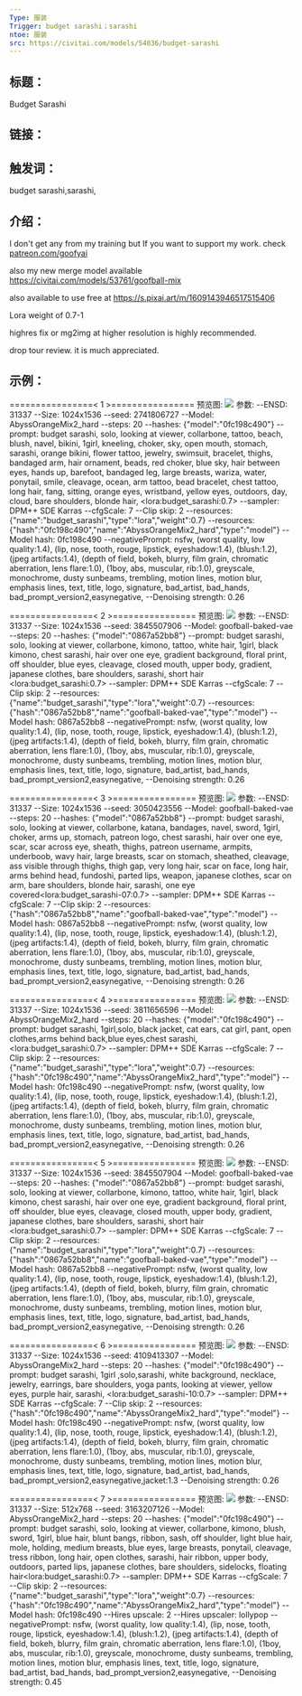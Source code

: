 ```yaml
---
Type: 服装
Trigger: budget sarashi；sarashi
ntoe: 服装
src: https://civitai.com/models/54036/budget-sarashi
---
```

## 标题：
Budget Sarashi

## 链接：


## 触发词：
budget sarashi,sarashi,

## 介绍：
<p>I don't get any from my training but If you want to support my work. check <a target="_blank" rel="ugc" href="http://patreon.com/goofyai">patreon.com/goofyai</a></p><p>also my new merge model available <a target="_blank" rel="ugc" href="https://civitai.com/models/53761/goofball-mix">https://civitai.com/models/53761/goofball-mix</a></p><p>also available to use free at <a target="_blank" rel="ugc" href="https://s.pixai.art/m/1609143946517515406">https://s.pixai.art/m/1609143946517515406</a></p><p>Lora weight of 0.7-1</p><p>highres fix or mg2img at higher resolution is highly recommended.</p><p>drop tour review. it is much appreciated.</p>

## 示例：
================\< 1 \>================
预览图: 
![](https://image.civitai.com/xG1nkqKTMzGDvpLrqFT7WA/bcf378f0-4488-4f12-312c-78d08d96ca00/width=450/635538.jpeg)
参数: 
--ENSD: 31337
--Size: 1024x1536
--seed: 2741806727
--Model: AbyssOrangeMix2_hard
--steps: 20
--hashes: {"model":"0fc198c490"}
--prompt: budget sarashi, solo, looking at viewer, collarbone, tattoo, beach, blush, navel, bikini,  1girl, kneeling, choker, sky, open mouth, stomach,  sarashi, orange bikini, flower tattoo, jewelry, swimsuit, bracelet, thighs, bandaged arm, hair ornament, beads, red choker, blue sky, hair between eyes, hands up, barefoot, bandaged leg, large breasts, wariza, water, ponytail, smile, cleavage, ocean, arm tattoo, bead bracelet, chest tattoo, long hair, fang, sitting, orange eyes, wristband, yellow eyes, outdoors, day, cloud, bare shoulders, blonde hair,  \<lora:budget_sarashi:0.7\>
--sampler: DPM++ SDE Karras
--cfgScale: 7
--Clip skip: 2
--resources: {"name":"budget_sarashi","type":"lora","weight":0.7}
--resources: {"hash":"0fc198c490","name":"AbyssOrangeMix2_hard","type":"model"}
--Model hash: 0fc198c490
--negativePrompt: nsfw, (worst quality, low quality:1.4), (lip, nose, tooth, rouge, lipstick, eyeshadow:1.4), (blush:1.2), (jpeg artifacts:1.4), (depth of field, bokeh, blurry, film grain, chromatic aberration, lens flare:1.0), (1boy, abs, muscular, rib:1.0), greyscale, monochrome, dusty sunbeams, trembling, motion lines, motion blur, emphasis lines, text, title, logo, signature, bad_artist, bad_hands, bad_prompt_version2,easynegative,
--Denoising strength: 0.26

================\< 2 \>================
预览图: 
![](https://image.civitai.com/xG1nkqKTMzGDvpLrqFT7WA/c2df833c-cb0f-4211-0c35-5259b808fa00/width=450/635540.jpeg)
参数: 
--ENSD: 31337
--Size: 1024x1536
--seed: 3845507906
--Model: goofball-baked-vae
--steps: 20
--hashes: {"model":"0867a52bb8"}
--prompt: budget sarashi, solo, looking at viewer, collarbone, kimono, tattoo, white hair, 1girl, black kimono, chest sarashi, hair over one eye, gradient background, floral print, off shoulder, blue eyes, cleavage, closed mouth, upper body, gradient, japanese clothes, bare shoulders, sarashi, short hair \<lora:budget_sarashi:0.7\>
--sampler: DPM++ SDE Karras
--cfgScale: 7
--Clip skip: 2
--resources: {"name":"budget_sarashi","type":"lora","weight":0.7}
--resources: {"hash":"0867a52bb8","name":"goofball-baked-vae","type":"model"}
--Model hash: 0867a52bb8
--negativePrompt: nsfw, (worst quality, low quality:1.4), (lip, nose, tooth, rouge, lipstick, eyeshadow:1.4), (blush:1.2), (jpeg artifacts:1.4), (depth of field, bokeh, blurry, film grain, chromatic aberration, lens flare:1.0), (1boy, abs, muscular, rib:1.0), greyscale, monochrome, dusty sunbeams, trembling, motion lines, motion blur, emphasis lines, text, title, logo, signature, bad_artist, bad_hands, bad_prompt_version2,easynegative,
--Denoising strength: 0.26

================\< 3 \>================
预览图: 
![](https://image.civitai.com/xG1nkqKTMzGDvpLrqFT7WA/000fdafc-a4bc-4541-3d23-704a74327700/width=450/635537.jpeg)
参数: 
--ENSD: 31337
--Size: 1024x1536
--seed: 3050423556
--Model: goofball-baked-vae
--steps: 20
--hashes: {"model":"0867a52bb8"}
--prompt: budget sarashi, solo, looking at viewer, collarbone, katana, bandages, navel, sword, 1girl, choker, arms up, stomach, patreon logo, chest sarashi, hair over one eye, scar, scar across eye, sheath, thighs, patreon username, armpits, underboob, wavy hair, large breasts, scar on stomach, sheathed, cleavage, ass visible through thighs, thigh gap, very long hair, scar on face, long hair, arms behind head, fundoshi, parted lips, weapon, japanese clothes, scar on arm, bare shoulders, blonde hair, sarashi, one eye covered\<lora:budget_sarashi-07:0.7\>
--sampler: DPM++ SDE Karras
--cfgScale: 7
--Clip skip: 2
--resources: {"hash":"0867a52bb8","name":"goofball-baked-vae","type":"model"}
--Model hash: 0867a52bb8
--negativePrompt: nsfw, (worst quality, low quality:1.4), (lip, nose, tooth, rouge, lipstick, eyeshadow:1.4), (blush:1.2), (jpeg artifacts:1.4), (depth of field, bokeh, blurry, film grain, chromatic aberration, lens flare:1.0), (1boy, abs, muscular, rib:1.0), greyscale, monochrome, dusty sunbeams, trembling, motion lines, motion blur, emphasis lines, text, title, logo, signature, bad_artist, bad_hands, bad_prompt_version2,easynegative,
--Denoising strength: 0.26

================\< 4 \>================
预览图: 
![](https://image.civitai.com/xG1nkqKTMzGDvpLrqFT7WA/62a517c8-a599-4e35-9db7-93af5b744000/width=450/635541.jpeg)
参数: 
--ENSD: 31337
--Size: 1024x1536
--seed: 3811656596
--Model: AbyssOrangeMix2_hard
--steps: 20
--hashes: {"model":"0fc198c490"}
--prompt: budget sarashi, 1girl,solo, black jacket, cat ears, cat girl, pant, open clothes,arms behind back,blue eyes,chest sarashi,  \<lora:budget_sarashi:0.7\>
--sampler: DPM++ SDE Karras
--cfgScale: 7
--Clip skip: 2
--resources: {"name":"budget_sarashi","type":"lora","weight":0.7}
--resources: {"hash":"0fc198c490","name":"AbyssOrangeMix2_hard","type":"model"}
--Model hash: 0fc198c490
--negativePrompt: nsfw, (worst quality, low quality:1.4), (lip, nose, tooth, rouge, lipstick, eyeshadow:1.4), (blush:1.2), (jpeg artifacts:1.4), (depth of field, bokeh, blurry, film grain, chromatic aberration, lens flare:1.0), (1boy, abs, muscular, rib:1.0), greyscale, monochrome, dusty sunbeams, trembling, motion lines, motion blur, emphasis lines, text, title, logo, signature, bad_artist, bad_hands, bad_prompt_version2,easynegative,
--Denoising strength: 0.26

================\< 5 \>================
预览图: 
![](https://image.civitai.com/xG1nkqKTMzGDvpLrqFT7WA/471f3747-ba0d-4dd4-e4d4-214d654eab00/width=450/635536.jpeg)
参数: 
--ENSD: 31337
--Size: 1024x1536
--seed: 3845507904
--Model: goofball-baked-vae
--steps: 20
--hashes: {"model":"0867a52bb8"}
--prompt: budget sarashi, solo, looking at viewer, collarbone, kimono, tattoo, white hair, 1girl, black kimono, chest sarashi, hair over one eye, gradient background, floral print, off shoulder, blue eyes, cleavage, closed mouth, upper body, gradient, japanese clothes, bare shoulders, sarashi, short hair \<lora:budget_sarashi:0.7\>
--sampler: DPM++ SDE Karras
--cfgScale: 7
--Clip skip: 2
--resources: {"name":"budget_sarashi","type":"lora","weight":0.7}
--resources: {"hash":"0867a52bb8","name":"goofball-baked-vae","type":"model"}
--Model hash: 0867a52bb8
--negativePrompt: nsfw, (worst quality, low quality:1.4), (lip, nose, tooth, rouge, lipstick, eyeshadow:1.4), (blush:1.2), (jpeg artifacts:1.4), (depth of field, bokeh, blurry, film grain, chromatic aberration, lens flare:1.0), (1boy, abs, muscular, rib:1.0), greyscale, monochrome, dusty sunbeams, trembling, motion lines, motion blur, emphasis lines, text, title, logo, signature, bad_artist, bad_hands, bad_prompt_version2,easynegative,
--Denoising strength: 0.26

================\< 6 \>================
预览图: 
![](https://image.civitai.com/xG1nkqKTMzGDvpLrqFT7WA/c44bdc0f-fd61-462b-3d20-2f16e5d9d200/width=450/635539.jpeg)
参数: 
--ENSD: 31337
--Size: 1024x1536
--seed: 4109413307
--Model: AbyssOrangeMix2_hard
--steps: 20
--hashes: {"model":"0fc198c490"}
--prompt: budget sarashi, 1girl ,solo,sarashi, white background, necklace, jewelry, earrings, bare shoulders, yoga pants, looking at viewer, yellow eyes, purple hair, sarashi, \<lora:budget_sarashi-10:0.7\>
--sampler: DPM++ SDE Karras
--cfgScale: 7
--Clip skip: 2
--resources: {"hash":"0fc198c490","name":"AbyssOrangeMix2_hard","type":"model"}
--Model hash: 0fc198c490
--negativePrompt: nsfw, (worst quality, low quality:1.4), (lip, nose, tooth, rouge, lipstick, eyeshadow:1.4), (blush:1.2), (jpeg artifacts:1.4), (depth of field, bokeh, blurry, film grain, chromatic aberration, lens flare:1.0), (1boy, abs, muscular, rib:1.0), greyscale, monochrome, dusty sunbeams, trembling, motion lines, motion blur, emphasis lines, text, title, logo, signature, bad_artist, bad_hands, bad_prompt_version2,easynegative,jacket:1.3
--Denoising strength: 0.26

================\< 7 \>================
预览图: 
![](https://image.civitai.com/xG1nkqKTMzGDvpLrqFT7WA/6918f327-8fcc-4540-7987-e515bc16c400/width=450/635542.jpeg)
参数: 
--ENSD: 31337
--Size: 512x768
--seed: 3163207126
--Model: AbyssOrangeMix2_hard
--steps: 20
--hashes: {"model":"0fc198c490"}
--prompt: budget sarashi, solo, looking at viewer, collarbone, kimono, blush, sword, 1girl, blue hair, blunt bangs, ribbon, sash, off shoulder, light blue hair,  mole, holding, medium breasts, blue eyes, large breasts, ponytail, cleavage, tress ribbon, long hair, open clothes, sarashi, hair ribbon, upper body, outdoors, parted lips, japanese clothes,  bare shoulders, sidelocks, floating hair\<lora:budget_sarashi:0.7\>
--sampler: DPM++ SDE Karras
--cfgScale: 7
--Clip skip: 2
--resources: {"name":"budget_sarashi","type":"lora","weight":0.7}
--resources: {"hash":"0fc198c490","name":"AbyssOrangeMix2_hard","type":"model"}
--Model hash: 0fc198c490
--Hires upscale: 2
--Hires upscaler: lollypop
--negativePrompt: nsfw, (worst quality, low quality:1.4), (lip, nose, tooth, rouge, lipstick, eyeshadow:1.4), (blush:1.2), (jpeg artifacts:1.4), (depth of field, bokeh, blurry, film grain, chromatic aberration, lens flare:1.0), (1boy, abs, muscular, rib:1.0), greyscale, monochrome, dusty sunbeams, trembling, motion lines, motion blur, emphasis lines, text, title, logo, signature, bad_artist, bad_hands, bad_prompt_version2,easynegative,
--Denoising strength: 0.45
